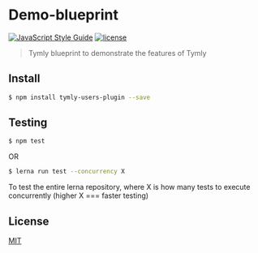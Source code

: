 # Demo-blueprint
[![JavaScript Style Guide](https://img.shields.io/badge/code_style-standard-brightgreen.svg)](https://standardjs.com) [![license](https://img.shields.io/github/license/mashape/apistatus.svg)](https://github.com/wmfs/tymly/blob/master/blueprints/care-quality-commission-blueprint/LICENSE)

> Tymly blueprint to demonstrate the features of Tymly



## <a name="install"></a>Install
```bash
$ npm install tymly-users-plugin --save
```

## <a name="test"></a>Testing
```bash
$ npm test
```
OR
```bash
$ lerna run test --concurrency X
```
To test the entire lerna repository, where X is how many tests to execute concurrently (higher X === faster testing)



## <a name="license"></a>License
[MIT](https://github.com/wmfs/tymly/blob/master/LICENSE)
